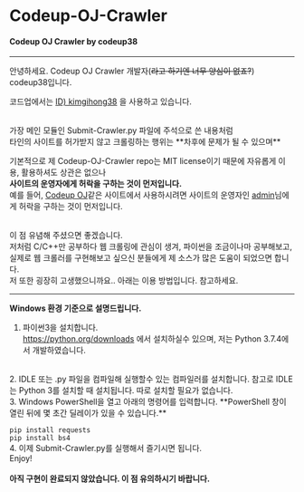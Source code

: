 # Codeup-OJ-Crawler
#### Codeup OJ Crawler by codeup38

-----------------------------------------

안녕하세요. Codeup OJ Crawler 개발자(~~라고 하기엔 너무 양심이 없죠?~~) codeup38입니다.  

코드업에서는 [ID) kimgihong38](https://codeup.kr/userinfo.php?user=kimgihong38) 을 사용하고 있습니다.  

<br>
가장 메인 모듈인 Submit-Crawler.py 파일에 주석으로 쓴 내용처럼  <br>
타인의 사이트를 허가받지 않고 크롤링하는 행위는 **차후에 문제가 될 수 있으며**  

기본적으로 제 Codeup-OJ-Crawler repo는 MIT license이기 때문에 자유롭게 이용, 활용하셔도 상관은 없으나  <br>
**사이트의 운영자에게 허락을 구하는 것이 먼저입니다.**
<br>
예를 들어, [Codeup OJ](https://codeup.kr)같은 사이트에서 사용하시려면 사이트의 운영자인 [admin](https://codeup.kr/userinfo.php?user=kimgihong38)님에게 허락을 구하는 것이 먼저입니다.  

<br>
이 점 유념해 주셨으면 좋겠습니다.
<br>
저처럼 C/C++만 공부하다 웹 크롤링에 관심이 생겨, 파이썬을 조금이나마 공부해보고, 실제로 웹 크롤러를 구현해보고 싶으신 분들에게  
제 소스가 많은 도움이 되었으면 합니다.  

<br>
저 또한 굉장히 고생했으니까요..  
아래는 이용 방법입니다. 참고하세요.

--------------------------------

**Windows 환경 기준으로 설명드립니다.**  

1. 파이썬3을 설치합니다.  
<https://python.org/downloads> 에서 설치하실수 있으며, 저는 Python 3.7.4에서 개발하였습니다.  
<br>
2. IDLE 또는 .py 파일을 컴파일해 실행할수 있는 컴파일러를 설치합니다.  
참고로 IDLE는 Python 3를 설치할 때 설치됩니다. 따로 설치할 필요가 없습니다.  
<br>
3. Windows PowerShell을 열고 아래의 명령어를 입력합니다.  
**PowerShell 창이 열린 뒤에 몇 초간 딜레이가 있을 수 있습니다.**  

``` pip install requests ```  
``` pip install bs4 ```
<br>
4. 이제 Submit-Crawler.py를 실행해서 즐기시면 됩니다.  
Enjoy!
<br>
<br>
**아직 구현이 완료되지 않았습니다. 이 점 유의하시기 바랍니다.**
